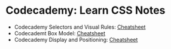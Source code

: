 # Codecademy: Learn CSS Notes
- Codecademy Selectors and Visual Rules: [Cheatsheet](https://www.codecademy.com/learn/learn-css/modules/learn-css-selectors-visual-rules/cheatsheet)
- Codecademt Box Model: [Cheatsheet](https://www.codecademy.com/learn/learn-css/modules/learn-css-box-model/cheatsheet)
- Codecademy Display and Positioning: [Cheatsheet](https://www.codecademy.com/learn/learn-css/modules/learn-css-display-positioning/cheatsheet)
